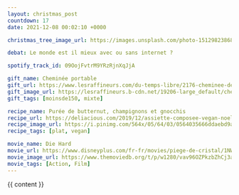 ```yaml
---
layout: christmas_post
countdown: 17
date: 2021-12-08 00:02:10 +0000

christmas_tree_image_url: https://images.unsplash.com/photo-1512982386822-945f9b648470?crop=entropy&cs=tinysrgb&fit=max&fm=jpg&ixid=MnwyNzc3MTF8MHwxfHNlYXJjaHwyMTZ8fGNocmlzdG1hcyUyMHRyZWV8ZW58MHwxfHx8MTYzODkyOTk1OA&ixlib=rb-1.2.1&q=80&w=1080

debat: Le monde est il mieux avec ou sans internet ?

spotify_track_id: 09OojFvtrM9YRzRjnXqJjA

gift_name: Cheminée portable
gift_url: https://www.lesraffineurs.com/du-temps-libre/2176-cheminee-de-table-spin-90.html
gift_image_url: https://lesraffineurs.b-cdn.net/19206-large_default/cheminee-de-table-spin-90.jpg
gift_tags: [moinsde150, mixte]

recipe_name: Purée de butternut, champignons et gnocchis
recipe_url: https://deliacious.com/2019/12/assiette-composee-vegan-noel-butternut-gnocchi-champignon.html
recipe_image_url: https://i.pinimg.com/564x/05/64/03/0564035666ddaebd9a4790db26539cbb.jpg
recipe_tags: [plat, vegan]

movie_name: Die Hard
movie_url: https://www.disneyplus.com/fr-fr/movies/piege-de-cristal/1NWCEanaAK2b
movie_image_url: https://www.themoviedb.org/t/p/w1280/vav96OZPkzbZhCj3ahhnYhdwLw0.jpg
movie_tags: [Action, Film]
---
```


{{ content }}

